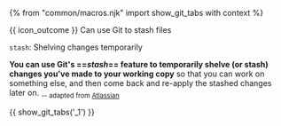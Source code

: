 {% from "common/macros.njk" import show_git_tabs with context %}

<span id="outcomes">{{ icon_outcome }} Can use Git to stash files</span>

<span id="title">`stash`: Shelving changes temporarily</span>

<div id="body">

**You can use Git's ==_stash_== feature to temporarily shelve (or stash) changes you've made to your working copy** so that you can work on something else, and then come back and re-apply the stashed changes later on. <sub>-- adapted from [Atlassian](https://www.atlassian.com/git/tutorials/git-stash)</sub>

{{ show_git_tabs('_1') }}

</div>

<div id="extras">
</div>
